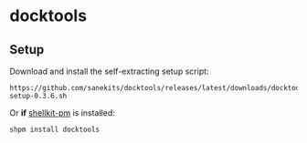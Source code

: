 # docktools

## Setup

Download and install the self-extracting setup script:

    https://github.com/sanekits/docktools/releases/latest/downloads/docktools-setup-0.3.6.sh

Or **if** [shellkit-pm](https://github.com/sanekits/shellkit-pm) is installed:

    shpm install docktools

##
